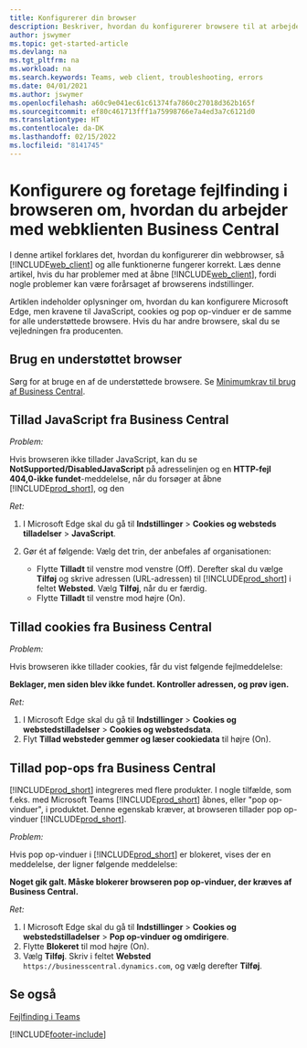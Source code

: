 ```yaml
---
title: Konfigurerer din browser
description: Beskriver, hvordan du konfigurerer browsere til at arbejde med Business Central og produkter, der er integreret med den.
author: jswymer
ms.topic: get-started-article
ms.devlang: na
ms.tgt_pltfrm: na
ms.workload: na
ms.search.keywords: Teams, web client, troubleshooting, errors
ms.date: 04/01/2021
ms.author: jswymer
ms.openlocfilehash: a60c9e041ec61c61374fa7860c27018d362b165f
ms.sourcegitcommit: ef80c461713fff1a75998766e7a4ed3a7c6121d0
ms.translationtype: HT
ms.contentlocale: da-DK
ms.lasthandoff: 02/15/2022
ms.locfileid: "8141745"
---
```

# <a name="setting-up-and-troubleshooting-your-browser-to-work-with-business-central-web-client"></a>Konfigurere og foretage fejlfinding i browseren om, hvordan du arbejder med webklienten Business Central

I denne artikel forklares det, hvordan du konfigurerer din webbrowser, så [!INCLUDE[web_client](includes/web_client.md)] og alle funktionerne fungerer korrekt. Læs denne artikel, hvis du har problemer med at åbne [!INCLUDE[web_client](includes/web_client.md)], fordi nogle problemer kan være forårsaget af browserens indstillinger.

Artiklen indeholder oplysninger om, hvordan du kan konfigurere Microsoft Edge, men kravene til JavaScript, cookies og pop op-vinduer er de samme for alle understøttede browsere. Hvis du har andre browsere, skal du se vejledningen fra producenten.  

## <a name="use-a-supported-browser"></a>Brug en understøttet browser

Sørg for at bruge en af de understøttede browsere. Se [Minimumkrav til brug af Business Central](product-requirements.md#browsers).  

## <a name="allow-javascript-from-business-central"></a>Tillad JavaScript fra Business Central

*Problem:*

Hvis browseren ikke tillader JavaScript, kan du se **NotSupported/DisabledJavaScript** på adresselinjen og en **HTTP-fejl 404,0-ikke fundet**-meddelelse, når du forsøger at åbne [!INCLUDE[prod_short](includes/prod_short.md)], og den 

<!-- http://localhost:8080/NotSupported/DisabledJavaScript HTTP Error 404.0 - Not Found
The resource you are looking for has been removed, had its name changed, or is temporarily unavailable. -->

*Ret:*

1. I Microsoft Edge skal du gå til **Indstillinger** > **Cookies og websteds tilladelser** > **JavaScript**.
2. Gør ét af følgende: Vælg det trin, der anbefales af organisationen:

    - Flytte **Tilladt** til venstre mod venstre (Off). Derefter skal du vælge **Tilføj** og skrive adressen (URL-adressen) til [!INCLUDE[prod_short](includes/prod_short.md)] i feltet **Websted**. Vælg **Tilføj**, når du er færdig.
    - Flytte **Tilladt** til venstre mod højre (On).

## <a name="allow-cookies-from-business-central"></a>Tillad cookies fra Business Central

*Problem:*

Hvis browseren ikke tillader cookies, får du vist følgende fejlmeddelelse:

**Beklager, men siden blev ikke fundet. Kontroller adressen, og prøv igen.** 

*Ret:*

1. I Microsoft Edge skal du gå til **Indstillinger** > **Cookies og webstedstilladelser** > **Cookies og webstedsdata**.
2. Flyt **Tillad websteder gemmer og læser cookiedata** til højre (On).  

## <a name="allow-pop-ups-from-business-central"></a><a name="popup"></a>Tillad pop-ops fra Business Central

[!INCLUDE[prod_short](includes/prod_short.md)] integreres med flere produkter. I nogle tilfælde, som f.eks. med Microsoft Teams [!INCLUDE[prod_short](includes/prod_short.md)] åbnes, eller "pop op-vinduer", i produktet. Denne egenskab kræver, at browseren tillader pop op-vinduer [!INCLUDE[prod_short](includes/prod_short.md)].

*Problem:*

Hvis pop op-vinduer i [!INCLUDE[prod_short](includes/prod_short.md)] er blokeret, vises der en meddelelse, der ligner følgende meddelelse:

**Noget gik galt. Måske blokerer browseren pop op-vinduer, der kræves af Business Central.**

<!--
Something went wrong
Your browser may be blocking pop-ups needed by Business Central.

Change your browser settings to allow pop-ups or allow this for trusted domains, then try again.
If these settings are managed for your organization, you should contact your administrator for assistance.

Try again
-->
*Ret:*

1. I Microsoft Edge skal du gå til **Indstillinger** > **Cookies og webstedstilladelser** > **Pop op-vinduer og omdirigere**.
2. Flytte **Blokeret** til mod højre (On).
3. Vælg **Tilføj**. Skriv i feltet **Websted** `https://businesscentral.dynamics.com`, og vælg derefter **Tilføj**.

## <a name="see-also"></a>Se også

[Fejlfinding i Teams](admin-teams-troubleshooting.md)  

[!INCLUDE[footer-include](includes/footer-banner.md)]